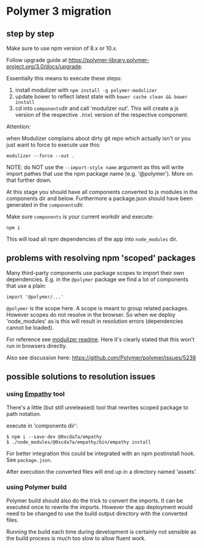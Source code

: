 # Polymer 3 migration

## step by step

Make sure to use npm version of 8.x or 10.x.

Follow upgrade guide at https://polymer-library.polymer-project.org/3.0/docs/upgrade.

Essentially this means to execute these steps:

1. install modulizer with `npm install -g polymer-modulizer`
1. update bower to reflect latest state with `bower cache clean && bower install`
1. cd into `components`dir and call 'modulizer out'. This will create a js version of the respective
`.html` version of the respective component.


Attention:

when Modulizer complains about dirty git repo which actually isn't or you just
want to force to execute use this:

```
modulizer --force --out .
```

NOTE: do NOT use the `--import-style name` argument as this will write import pathes that 
use the npm package name (e.g. '@polymer'). More on that further down.

At this stage you should have all components converted to js modules in the components dir
and below. Furthermore a package.json should have been generated in the `components`dir.


Make sure `components` is your current workdir and execute:

```
npm i
```

This will load all npm dependencies of the app into `node_modules` dir.

## problems with resolving npm 'scoped' packages

Many third-party components use package scopes to import their own dependencies. E.g. in 
the `@polymer` package we find a lot of components that use a plain:

```
import '@polymer/...'

```

`@polymer` is the scope here. A scope is meant to group related packages. However scopes
do not resolve in the browser. So when we deploy 'node_modules' as is this will result
in resolution errors (dependencies cannot be loaded).

For reference see [modulizer readme](https://github.com/Polymer/tools/tree/master/packages/modulizer#conversion-options).
Here it's clearly stated that this won't run in browsers directly.

Also see discussion here:
https://github.com/Polymer/polymer/issues/5238


## possible solutions to resolution issues

### using [Empathy](https://github.com/PolymerLabs/empathy/tree/initial-implementation) tool

There's a little (but still unreleased) tool that rewrites scoped package to path notation.

execute in 'components dir':

```
$ npm i --save-dev @0xcda7a/empathy
$ ./node_modules/@0xcda7a/empathy/bin/empathy install
```

For better integration this could be integrated with an npm postinstall hook. See `package.json`.

After execution the converted files will end up in a directory named 'assets'.

### using Polymer build

Polymer build should also do the trick to convert the imports. It can be executed once
to rewrite the imports. However the app deployment would need to be changed to use
the build output directory with the converted files.

Running the build each time during development is certainly not sensible as the build 
process is much too slow to allow fluent work.





